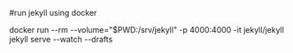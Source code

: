 #run jekyll using docker

docker run --rm --volume="$PWD:/srv/jekyll" -p 4000:4000 -it jekyll/jekyll jekyll serve --watch --drafts
